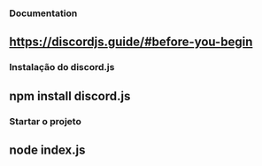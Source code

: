### Documentation

## <https://discordjs.guide/#before-you-begin>

### Instalação do discord.js

## npm install discord.js

### Startar o projeto 

## node index.js